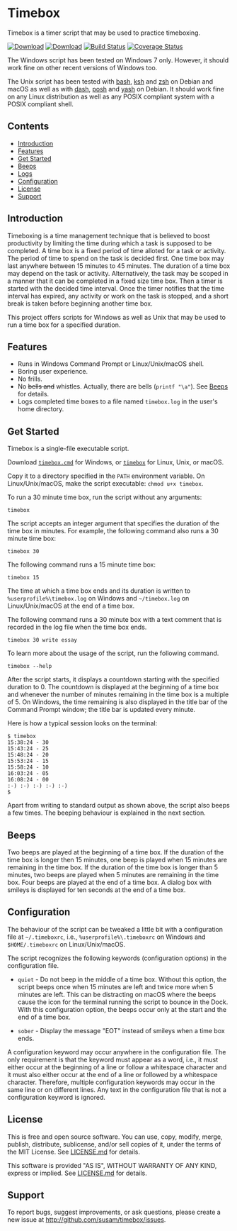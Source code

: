 Timebox
=======

Timebox is a timer script that may be used to practice timeboxing.

[![Download][SHIELD_WIN]][DOWNLOAD_WIN]
[![Download][SHIELD_UNX]][DOWNLOAD_UNX]
[![Build Status][BUILD_IMG]][BUILD_URL]
[![Coverage Status][COVERAGE_IMG]][COVERAGE_URL]

The Windows script has been tested on Windows 7 only. However, it should
work fine on other recent versions of Windows too.

The Unix script has been tested with [bash][], [ksh][] and [zsh][] on
Debian and macOS as well as with [dash][], [posh][] and [yash][] on
Debian. It should work fine on any Linux distribution as well as any
POSIX compliant system with a POSIX compliant shell.

[SHIELD_WIN]: https://img.shields.io/badge/download-timebox%20for%20Windows-brightgreen.svg
[SHIELD_UNX]: https://img.shields.io/badge/download-timebox%20for%20Unix-brightgreen.svg
[DOWNLOAD_WIN]: https://github.com/susam/timebox/releases/download/0.5.0/timebox.cmd
[DOWNLOAD_UNX]: https://github.com/susam/timebox/releases/download/0.5.0/timebox

[BUILD_IMG]: https://travis-ci.org/susam/timebox.svg?branch=master
[BUILD_URL]: https://travis-ci.org/susam/timebox
[COVERAGE_IMG]: https://coveralls.io/repos/github/susam/timebox/badge.svg?branch=master
[COVERAGE_URL]: https://coveralls.io/github/susam/timebox?branch=master

[bash]: https://packages.debian.org/stable/bash
[ksh]: https://packages.debian.org/stable/ksh
[zsh]: https://packages.debian.org/stable/zsh
[dash]: https://packages.debian.org/stable/dash
[posh]: https://packages.debian.org/stable/posh
[yash]: https://packages.debian.org/stable/yash


Contents
--------

* [Introduction](#introduction)
* [Features](#features)
* [Get Started](#get-started)
* [Beeps](#beeps)
* [Logs](#logs)
* [Configuration](#configuration)
* [License](#license)
* [Support](#support)


Introduction
------------

Timeboxing is a time management technique that is believed to boost
productivity by limiting the time during which a task is supposed to be
completed. A time box is a fixed period of time alloted for a task or
activity. The period of time to spend on the task is decided first. One
time box may last anywhere between 15 minutes to 45 minutes. The
duration of a time box may depend on the task or activity.
Alternatively, the task may be scoped in a manner that it can be
completed in a fixed size time box. Then a timer is started with the
decided time interval. Once the timer notifies that the time interval
has expired, any activity or work on the task is stopped, and a short
break is taken before beginning another time box.

This project offers scripts for Windows as well as Unix that may be used
to run a time box for a specified duration.


Features
--------

- Runs in Windows Command Prompt or Linux/Unix/macOS shell.
- Boring user experience.
- No frills.
- No ~~bells and~~ whistles. Actually, there are bells (`printf "\a"`).
  See [Beeps](#beeps) for details.
- Logs completed time boxes to a file named `timebox.log` in the user's
  home directory.


Get Started
-----------

Timebox is a single-file executable script.

Download [`timebox.cmd`][DOWNLOAD_WIN] for Windows,
or [`timebox`][DOWNLOAD_UNX] for Linux, Unix, or macOS.

Copy it to a directory specified in the `PATH` environment variable. On
Linux/Unix/macOS, make the script executable: `chmod u+x timebox`.

To run a 30 minute time box, run the script without any arguments:

    timebox

The script accepts an integer argument that specifies the duration of
the time box in minutes. For example, the following command also runs a
30 minute time box:

    timebox 30

The following command runs a 15 minute time box:

    timebox 15

The time at which a time box ends and its duration is written to
`%userprofile%\timebox.log` on Windows and `~/timebox.log` on
Linux/Unix/macOS at the end of a time box.

The following command runs a 30 minute box with a text comment that is
recorded in the log file when the time box ends.

    timebox 30 write essay

To learn more about the usage of the script, run the following command.

    timebox --help

After the script starts, it displays a countdown starting with the
specified duration to 0. The countdown is displayed at the beginning of
a time box and whenever the number of minutes remaining in the time box
is a multiple of 5. On Windows, the time remaining is also displayed in
the title bar of the Command Prompt window; the title bar is updated
every minute.

Here is how a typical session looks on the terminal:

    $ timebox
    15:38:24 - 30
    15:43:24 - 25
    15:48:24 - 20
    15:53:24 - 15
    15:58:24 - 10
    16:03:24 - 05
    16:08:24 - 00
    :-) :-) :-) :-) :-)
    $

Apart from writing to standard output as shown above, the script also
beeps a few times. The beeping behaviour is explained in the next
section.


Beeps
-----

Two beeps are played at the beginning of a time box. If the duration of
the time box is longer then 15 minutes, one beep is played when 15
minutes are remaining in the time box. If the duration of the time box
is longer than 5 minutes, two beeps are played when 5 minutes are
remaining in the time box. Four beeps are played at the end of a time
box. A dialog box with smileys is displayed for ten seconds at the end
of a time box.


Configuration
-------------

The behaviour of the script can be tweaked a little bit with a
configuration file at `~/.timeboxrc`, i.e., `%userprofile%\.timeboxrc`
on Windows and `$HOME/.timeboxrc` on Linux/Unix/macOS.

The script recognizes the following keywords (configuration options) in
the configuration file.

  - `quiet` - Do not beep in the middle of a time box. Without this
    option, the script beeps once when 15 minutes are left and twice
    more when 5 minutes are left. This can be distracting on macOS where
    the beeps cause the icon for the terminal running the script to
    bounce in the Dock. With this configuration option, the beeps occur
    only at the start and the end of a time box.

  - `sober` - Display the message "EOT" instead of smileys when a time
    box ends.

A configuration keyword may occur anywhere in the configuration file.
The only requirement is that the keyword must appear as a word, i.e., it
must either occur at the beginning of a line or follow a whitespace
character and it must also either occur at the end of a line or followed
by a whitespace character. Therefore, multiple configuration keywords
may occur in the same line or on different lines. Any text in the
configuration file that is not a configuration keyword is ignored.


License
-------

This is free and open source software. You can use, copy, modify,
merge, publish, distribute, sublicense, and/or sell copies of it,
under the terms of the MIT License. See [LICENSE.md][L] for details.

This software is provided "AS IS", WITHOUT WARRANTY OF ANY KIND,
express or implied. See [LICENSE.md][L] for details.

[L]: LICENSE.md


Support
-------

To report bugs, suggest improvements, or ask questions, please create a
new issue at <http://github.com/susam/timebox/issues>.
